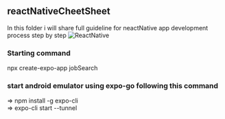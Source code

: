 ## reactNativeCheetSheet
In this folder i  will share full  guideline for neactNative app development process step by step
![ReactNative](https://reactnative.dev/img/tiny_logo.png)

### Starting command 
npx create-expo-app jobSearch

### start android emulator using  expo-go following this command 
=> npm install -g expo-cli \
=> expo-cli start --tunnel

